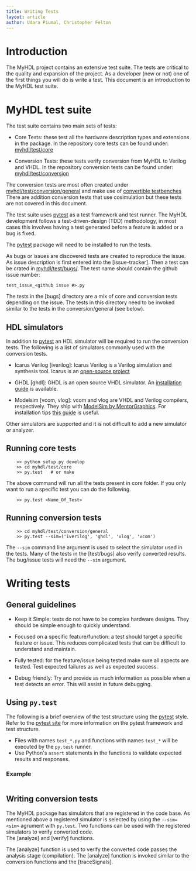 ```yaml
---
title: Writing Tests
layout: article
author: Udara Piumal, Christopher Felton
---
```


Introduction
============
The MyHDL project contains an extensive test suite.  The tests 
are critical to the quality and expansion of the project.  As 
a developer (new or not) one of the first things you will do 
is write a test.  This document is an introduction to the MyHDL
test suite.


MyHDL test suite
================
The test suite contains two main sets of tests:

* Core Tests: these test all the hardware description types and
  extensions in the package.  In the repository core tests can be 
  found under: [myhdl/test/core](https://github.com/jandecaluwe/myhdl/tree/master/myhdl/test/core)

* Conversion Tests: these tests verify conversion 
  from MyHDL to Verilog and VHDL.  In the repository conversion 
  tests can be found under: [myhdl/test/conversion](https://github.com/jandecaluwe/myhdl/tree/master/myhdl/test/conversion)

The conversion tests are most often created under [myhdl/test/conversion/general](https://github.com/jandecaluwe/myhdl/tree/master/myhdl/test/conversion/general)
and make use of [convertible testbenches](http://docs.myhdl.org/en/latest/whatsnew/0.6.html#conversion-of-test-benches)
There are addition conversion tests that use cosimulation but these
tests are not covered in this document.

The test suite uses [pytest](http://pytest.org) as a
test framework and test runner.  The MyHDL development follows a 
test-driven-design (TDD) methodology, in most cases this involves
having a test generated before a feature is added or a bug is 
fixed.

The [pytest](http://pytest.org) package will need to be installed 
to run the tests.

As bugs or issues are discovered tests are created to reproduce
the issue.  As issue description is first entered into the [issue-tracker].
Then a test can be crated in [myhdl/test/bugs/](https://github.com/jandecaluwe/myhdl/tree/master/myhdl/test/bugs).
The test name should contain the github issue number:

    test_issue_<github issue #>.py
    
The tests in the [bugs] directory are a mix of core and conversion
tests depending on the issue.  The tests in this directory need to
be invoked similar to the tests in the conversion/general (see below).

HDL simulators
--------------
In addition to [pytest](http://pytest.org) an HDL simulator will be 
required to run the conversion tests.  The following is a list of 
simulators commonly used with the conversion tests.

* Icarus Verilog [iverilog]: Icarus Verilog is a Verilog simulation 
  and synthesis tool.  Icarus is an [open-source project](https://github.com/steveicarus/iverilog)

* GHDL [ghdl]: GHDL is an open source VHDL simulator. An [installation 
  guide](http://design4hardware.blogspot.com/2015/04/install-ghdl.html) is available. 

* Modelsim [vcom, vlog]: vcom and vlog are VHDL and Verilog compilers, 
  respectively.  They ship with [ModelSim by MentorGraphics](http://www.mentor.com/products/fv/modelsim/).
  For installation tips [this guide](http://mattaw.blogspot.com/2014/05/making-modelsim-altera-starter-edition.html) 
  is useful.
      
Other simulators are supported and it is not difficult
to add a new simulator or analyzer.


Running core tests
------------------

```
    >> python setup.py develop
    >> cd myhdl/test/core
    >> py.test   # or make
```

The above command will run all the tests present in core folder. 
If you only want to run a specific test you can do the following.

```
    >> py.test <Name_Of_Test>
```

Running conversion tests
------------------------

```
    >> cd myhdl/test/conversion/general
    >> py.test --sim=('iverilog', 'ghdl', 'vlog', 'vcom') 
```

The `--sim` command line argument is used to select the simulator 
used in the tests.  Many of the tests in the [test/bugs] also 
verify converted results.  The bug/issue tests will need the 
`--sim` argument.


Writing tests
=============
<!-- @todo: some intro here -->

General guidelines
------------------
* Keep it Simple: tests do not have to be complex hardware designs. 
  They should be simple enough to quickly understand.
  
* Focused on a specific feature/function: a test should target a 
  specific feature or issue.  This reduces complicated tests that 
  can be difficult to understand and maintain.
  
* Fully tested: for the feature/issue being tested make sure all 
  aspects are tested.  Test expected failures as well as expected 
  success.
  
* Debug friendly:  Try and provide as much information as possible 
  when a test detects an error.  This will assist in future debugging.
         

<!-- @todo: new section name -->
Using `py.test`
---------------
The following is a brief overview of the test structure using the 
[pytest](pytest.org) style.  Refer to the [pytest site](pytest.org) 
for more information on the pytest framework and test structure.

<!-- @todo: brief summary of  pytest -->
* Files with names `test_*.py` and functions with names `test_*` will
  be executed by the `py.test` runner.
* Use Python's `assert` statements in the functions to validate 
  expected results and responses.


### Example

```
```


Writing conversion tests
------------------------
The MyHDL package has simulators that are registered in the code
base.  As mentioned above a registered simulator is selected by
using the `--sim=<sim>` agrument with `py.test`.  Two functions 
can be used with the registered simulators to verify converted code.  
The [analyze] and [verify] functions.

The [analyze] function is used to verify the converted code passes
the analysis stage (compilation).  The [analyze] function is invoked
similar to the conversion functions and the [traceSignals].